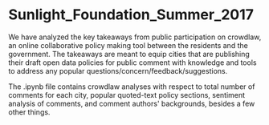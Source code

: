 # Sunlight_Foundation_Summer_2017

We have analyzed the key takeaways from public participation on crowdlaw, an online collaborative policy making tool between the residents and the government. The takeaways are meant to equip cities that are publishing their draft open data policies for public comment with knowledge and tools to address any popular questions/concern/feedback/suggestions. 

The .ipynb file contains crowdlaw analyses with respect to total number of comments for each city, popular quoted-text policy sections, sentiment analysis of comments, and comment authors' backgrounds, besides a few other things.

